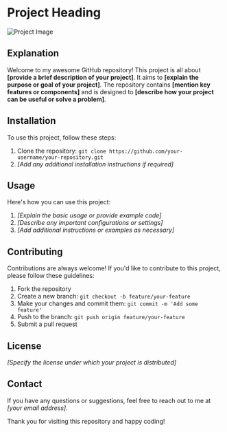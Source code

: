 # Project Heading

![Project Image](https://example.com/image-url)

## Explanation

Welcome to my awesome GitHub repository! This project is all about **[provide a brief description of your project]**. It aims to **[explain the purpose or goal of your project]**. The repository contains **[mention key features or components]** and is designed to **[describe how your project can be useful or solve a problem]**.

## Installation

To use this project, follow these steps:

1. Clone the repository: `git clone https://github.com/your-username/your-repository.git`
2. *[Add any additional installation instructions if required]*

## Usage

Here's how you can use this project:

1. *[Explain the basic usage or provide example code]*
2. *[Describe any important configurations or settings]*
3. *[Add additional instructions or examples as necessary]*

## Contributing

Contributions are always welcome! If you'd like to contribute to this project, please follow these guidelines:

1. Fork the repository
2. Create a new branch: `git checkout -b feature/your-feature`
3. Make your changes and commit them: `git commit -m 'Add some feature'`
4. Push to the branch: `git push origin feature/your-feature`
5. Submit a pull request

## License

*[Specify the license under which your project is distributed]*

## Contact

If you have any questions or suggestions, feel free to reach out to me at *[your email address]*.

Thank you for visiting this repository and happy coding!
